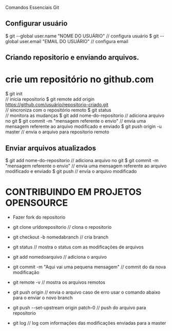 Comandos Essenciais Git

## Configurar usuário
$ git --global user.name "NOME DO USUÁRIO" 
// configura usuário
$ git --global user.email "EMAIL DO USUÁRIO"
// configura email


## Criando repositorio e enviando arquivos.
# crie um repositório no github.com
$ git init         
// inicia repositorio
$ git remote add origin https://github.com/usuário/repositorio-criado.git  
// sincroniza com o repositório remoto
$ git status       
// monitora as mudanças
$ git add nome-do-repositorio
// adiciona arquivo no git
$ git commit -m "mensagem referente o envio"
// envia uma mensagem referente ao arquivo modificado e enviado
$ git push origin -u master
// envia o arquivo para repositorio remoto



## Enviar arquivos atualizados
$ git add nome-do-repositorio
// adiciona arquivo no git
$ git commit -m "mensagem referente o envio"
// envia uma mensagem referente ao arquivo modificado e enviado
$ git push 
// envia o arquivo modificado


# CONTRIBUINDO EM PROJETOS OPENSOURCE

- Fazer fork do repositorio

- git clone urldorepositorio // clona o repositorio

- git checkout -b nomedabranch   // cria branch 

- git status  // mostra o status com as modificações de arquivos

- git add nomedoarquivo // adiciona o arquivo

- git commit -m "Aqui vai uma pequena mensagem"  // commit do da nova modificação 

- git remote -v // mostra os arquivos remotos

- git push origin // envia o arquivo caso de erro usar o comando abaixo para o enviar o novo branch

- git push --set-upstream origin patch-0 // push do arquivo para repositorio

- git log // log com informações das modificações enviadas para a master





